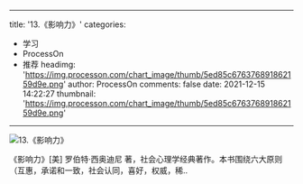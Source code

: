 
---
title: '13.《影响力》'
categories: 
 - 学习
 - ProcessOn
 - 推荐
headimg: 'https://img.processon.com/chart_image/thumb/5ed85c676376891862159d9e.png'
author: ProcessOn
comments: false
date: 2021-12-15 14:22:27
thumbnail: 'https://img.processon.com/chart_image/thumb/5ed85c676376891862159d9e.png'
---

<div>   
<img class="thumb" alt="13.《影响力》" src="https://img.processon.com/chart_image/thumb/5ed85c676376891862159d9e.png" referrerpolicy="no-referrer">
<p>《影响力》[美] 罗伯特·西奥迪尼 著，社会心理学经典著作。本书围绕六大原则（互惠，承诺和一致，社会认同，喜好，权威，稀..</p>  
</div>
            